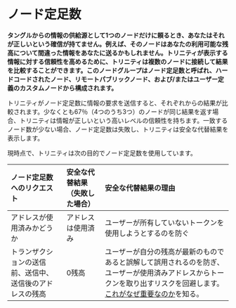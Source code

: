 # ノード定足数
<!-- # Node quorum -->

**タングルからの情報の供給源として1つのノードだけに頼るとき、あなたはそれが正しいという確信が持てません。例えば、そのノードはあなたの利用可能な残高について間違った情報をあなたに送るかもしれません。トリニティが表示する情報に対する信頼性を高めるために、トリニティは複数のノードに接続して結果を比較することができます。このノードグループはノード定足数と呼ばれ、ハードコードされたノード、リモートパブリックノード、および/またはユーザー定義のカスタムノードから構成されます。**
<!-- **When you rely only on one node as a source of information from the Tangle, you can't be confident that it's correct. For example, that node could send you the wrong information about your available balance. To increase your confidence in the information that Trinity displays, it can connect to multiple nodes and compare the results. This group of nodes is called a node quorum, which consists of hard-coded nodes, remote public nodes and/or any user-defined custom nodes** -->

トリニティがノード定足数に情報の要求を送信すると、それぞれからの結果が比較されます。少なくとも67％（4つのうち3つ）のノードが同じ結果を返す場合、トリニティは情報が正しいという高いレベルの信頼性を持ちます。一致するノード数が少ない場合、ノード定足数は失敗し、トリニティは安全な代替結果を表示します。
<!-- When Trinity sends a request for information to a node quorum, it compares the results from each of them. If at least 67% (3 out of 4) nodes return the same result, then Trinity has a high level of confidence that the information is correct. If fewer nodes agree, the quorum fails and Trinity displays a _safe_ fallback result. -->

現時点で、トリニティは次の目的でノード定足数を使用しています。
<!-- At the moment, Trinity uses a node quorum for the following: -->

| **ノード定足数へのリクエスト** | **安全な代替結果（失敗した場合）** | **安全な代替結果の理由** |
| :--- | :--- | :--- |
| アドレスが使用済みかどうか | アドレスは使用済み | ユーザーが所有していないトークンを使用しようとするのを防ぐ |
| トランザクションの送信前、送信中、送信後のアドレスの残高 | 0残高 | ユーザーが自分の残高が最新のものであると誤解して誤用されるのを防ぎ、ユーザーが使用済みアドレスからトークンを取り出すリスクを回避します。[これがなぜ重要なのか](root://iota-basics/0.1/concepts/addresses-and-signatures.md#addressreuse)を知る。 |
